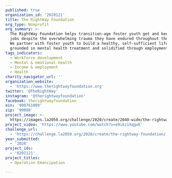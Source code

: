 ```yaml
---
published: true
organization_id: '2020121'
title: The RightWay Foundation
org_type: Nonprofit
org_summary: >-
  The RightWay Foundation helps transition-age foster youth get and keep good
  jobs despite the overwhelming trauma they have endured throughout their lives.
  We partner with foster youth to build a healthy, self-sufficient life,
  grounded in mental health treatment and solidified through employment.  
tags_indicators:
  - Workforce development
  - Mental & emotional health
  - Income & employment
  - Health
charity_navigator_url: ''
organization_website:
  - 'https://www.therightwayfoundation.org'
twitter: '@TheRightWay'
instagram: '@therightwayfoundation'
facebook: therightwayfoundation
ein: '900761009'
zip: '90008'
project_image: >-
  https://images.la2050.org/challenge/2020/create/2048-wide/the-rightway-foundation.jpg
project_video: 'https://www.youtube.com/watch?v=e9ikziXqgxE'
challenge_url:
  - 'https://challenge.la2050.org/2020/create/the-rightway-foundation/'
year_submitted:
  - '2020'
project_ids:
  - '0202121'
project_titles:
  - Operation Emancipation

---
```


